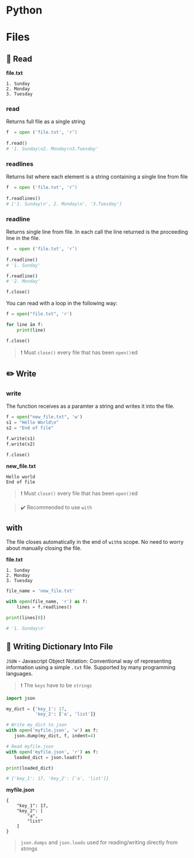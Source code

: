 # Python
# Files

## :book: Read

**file.txt**
```
1. Sunday
2. Monday
3. Tuesday
```

### read

Returns full file as a single string

```python
f  = open ('file.txt', 'r’)
           
f.read()
# '1. Sunday\n2. Monday\n3.Tuesday'
```

### readlines

Returns list where each element is a string containing a single line from file

```python
f  = open ('file.txt', 'r’)
           
f.readlines()
# ['1. Sunday\n', 2. Monday\n', '3.Tuesday']
```

### readline

Returns single line from file. In each call the line returned is the proceeding line in the file.

```python
f  = open ('file.txt', 'r’)
           
f.readline()
# '1. Sunday'

f.readline()
# '2. Monday'

f.close()
```

You can read with a loop in the following way:

```python
f = open("file.txt", 'r')

for line in f:
	print(line)

f.close()
```
> :exclamation: Must ```close()``` every file that has been ```open()```ed
>
## :pencil2: Write

### write
The function receives as a paramter a string and writes it into the file.

```python
f = open("new_file.txt", 'w')
s1 = "Hello World\n"
s2 = "End of file"

f.write(s1)
f.write(s2)

f.close()
```
**new_file.txt**
```
Hello world
End of file
```
> :exclamation: Must ```close()``` every file that has been ```open()```ed

> :heavy_check_mark: Recommended to use ```with```

## with

The file closes automatically in the end of ```with```s scope. No need to worry about manually closing the file.

**file.txt**
```
1. Sunday
2. Monday
3. Tuesday
```

```python
file_name = 'new_file.txt'

with open(file_name, 'r') as f:
    lines = f.readlines()

print(lines[0])

# '1. Sunday\n'
```

## :bookmark_tabs: Writing Dictionary Into File

```JSON``` - Javascript Object Notation: Conventional way of representing information using a simple ```.txt``` file. Supported by many programming languages.

> :exclamation: The ```keys``` have to be ```strings```

```python
import json

my_dict = {'key_1': 17, 
           'key_2': ['a', 'list']}

# Write my_dict to json
with open('myfile.json', 'w') as f:
   json.dump(my_dict, f, indent=4)

# Read myfile.json
with open('myfile.json', 'r') as f:
   loaded_dict = json.load(f)

print(loaded_dict)

# {'key_1': 17, 'key_2': ['a', 'list']}
```
**myfile.json**
```
{
    "key_1": 17,
    "key_2": [
        "a",
        "list"
    ]
}
```

> ```json.dumps``` and ```json.loads``` used for reading/writing directly from strings